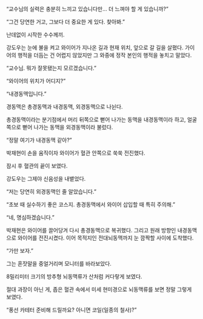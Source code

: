 “교수님의 실력은 충분히 느끼고 있습니다만… 더 느껴야 할 게 있습니까?”

“그건 당연한 거고, 그보다 더 중요한 게 있다. 찾아봐.”

난데없이 시작한 수수께끼.

강도우는 눈에 불을 켜고 와이어가 지나온 길과 현재 위치, 앞으로 갈 길을 살폈다. 가이어의 행적을 더듬는 건 어렵지 않았지만 그 와중에 정작 본인의 행적을 놓치고 말았다.

“교수님. 뭐가 잘못됐는지 모르겠습니다.”

“와이어의 위치가 어디지?”

“내경동맥입니다.”

경동맥은 총경동맥과 내경동맥, 외경동맥으로 나뉜다.

총경동맥이라는 분기점에서 머리 뒤쪽으로 뻗어 나가는 동맥을 내경동맥이라 하고, 얼굴 쪽으로 뻗어 나가는 동맥을 외경동맥이라 불렀다.

“정말 여기가 내경동맥 같아?”

박재현이 손을 움직이자 와이어가 혈관 안쪽으로 쑥쑥 전진했다.

잠시 후 혈관의 끝이 보였다.

강도우는 그제야 신음성을 내뱉었다.

“저는 당연히 외경동맥인 줄 알았습니다.”

“초보 때 실수하기 좋은 코스지. 총경동맥에서 와이어 삽입할 때 특히 주의해.”

“네, 명심하겠습니다.”

박재현은 와이어를 끌어당겨 다시 총경동맥으로 복귀했다. 그리고 원래 방향인 내경동맥으로 와이어를 전진시켰다. 이어 목적지인 전대뇌동맥까지 눈 깜짝할 사이에 도착했다.

“가만 보자.”

그는 혼잣말을 중얼거리며 모니터를 바라보았다.

8밀리미터 크기의 방추형 뇌동맥류가 산처럼 커다랗게 보였다.

절대 과장이 아닌 게, 좁은 혈관 속에서 미세 현미경으로 뇌동맥류를 보면 정말 그렇게 보였다.

“풍선 카테터 준비해 드릴까요? 아니면 코일(일종의 철사)?”